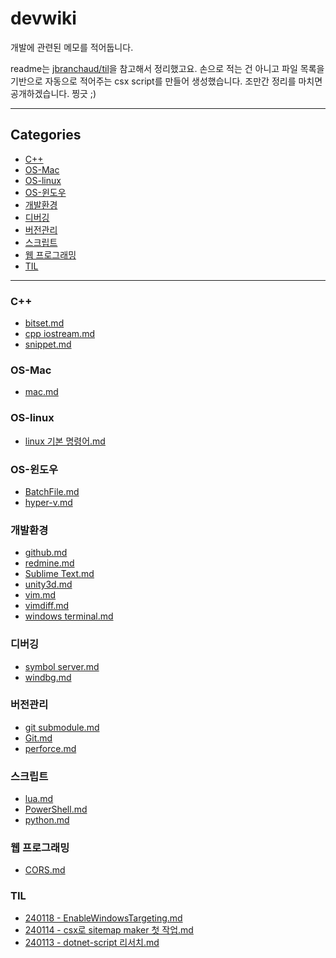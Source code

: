 # devwiki

개발에 관련된 메모를 적어둡니다.

readme는 [jbranchaud/til](https://github.com/jbranchaud/til/blob/master/README.md)을 참고해서 정리했고요. 손으로 적는 건 아니고 파일 목록을 기반으로 자동으로 적어주는 csx script를 만들어 생성했습니다.
조만간 정리를 마치면 공개하겠습니다. 찡긋 ;)

---

<!-- sitemap start -->

## Categories

* [C++](#c++)
* [OS-Mac](#os-mac)
* [OS-linux](#os-linux)
* [OS-윈도우](#os-윈도우)
* [개발환경](#개발환경)
* [디버깅](#디버깅)
* [버전관리](#버전관리)
* [스크립트](#스크립트)
* [웹 프로그래밍](#웹-프로그래밍)
* [TIL](#til)

---

### C++

- [bitset.md](C++/bitset.md)
- [cpp iostream.md](C++/cpp%20iostream.md)
- [snippet.md](C++/snippet.md)

### OS-Mac

- [mac.md](OS-Mac/mac.md)

### OS-linux

- [linux 기본 명령어.md](OS-linux/linux%20기본%20명령어.md)

### OS-윈도우

- [BatchFile.md](OS-윈도우/BatchFile.md)
- [hyper-v.md](OS-윈도우/hyper-v.md)

### 개발환경

- [github.md](개발환경/github.md)
- [redmine.md](개발환경/redmine.md)
- [Sublime Text.md](개발환경/Sublime%20Text.md)
- [unity3d.md](개발환경/unity3d.md)
- [vim.md](개발환경/vim.md)
- [vimdiff.md](개발환경/vimdiff.md)
- [windows terminal.md](개발환경/windows%20terminal.md)

### 디버깅

- [symbol server.md](디버깅/symbol%20server.md)
- [windbg.md](디버깅/windbg.md)

### 버전관리

- [git submodule.md](버전관리/git%20submodule.md)
- [Git.md](버전관리/Git.md)
- [perforce.md](버전관리/perforce.md)

### 스크립트

- [lua.md](스크립트/lua.md)
- [PowerShell.md](스크립트/PowerShell.md)
- [python.md](스크립트/python.md)

### 웹 프로그래밍

- [CORS.md](웹%20프로그래밍/CORS.md)

### TIL

- [240118 - EnableWindowsTargeting.md](TIL/240118%20-%20EnableWindowsTargeting.md)
- [240114 - csx로 sitemap maker 첫 작업.md](TIL/240114%20-%20csx로%20sitemap%20maker%20첫%20작업.md)
- [240113 - dotnet-script 리서치.md](TIL/240113%20-%20dotnet-script%20리서치.md)

<!-- sitemap end -->